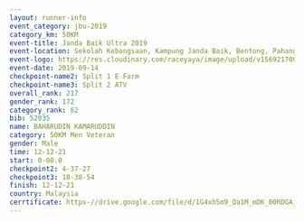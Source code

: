 ```yaml
---
layout: runner-info 
event_category: jbu-2019 
category_km: 50KM 
event-title: Janda Baik Ultra 2019  
event-location: Sekolah Kebangsaan, Kampung Janda Baik, Bentong, Pahang, Malaysia 
event-logo: https://res.cloudinary.com/raceyaya/image/upload/v1569217009/logo/janda-baik_vch1pc.jpg 
event-date: 2019-09-14 
checkpoint-name2: Split 1 E Farm 
checkpoint-name3: Split 2 ATV 
overall_rank: 217
gender_rank: 172
category_rank: 62
bib: 52035
name: BAHARUDIN KAMARUDDIN
category: 50KM Men Veteran
gender: Male
time: 12-12-21
start: 0-00.0
checkpoint2: 4-37-27
checkpoint3: 10-38-54
finish: 12-12-21
country: Malaysia
cerrtificate: https-//drive.google.com/file/d/1G4xh5m9_Qa1M_mDK_00RDGAj1lCBp_zJ/view?usp=sharing
---
```

